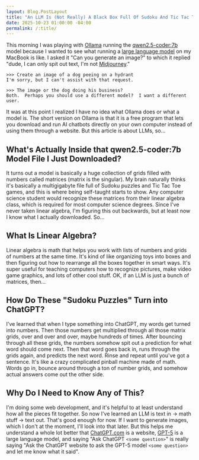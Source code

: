 ```yaml
---
layout: Blog.PostLayout
title: "An LLM Is (Not Really) A Black Box Full Of Sudoku And Tic Tac Toe Games"
date: 2025-10-23 01:00:00 -04:00
permalink: /:title/
---
```


This morning I was playing with [Ollama](https://en.wikipedia.org/wiki/Ollama) running the [qwen2.5-coder:7b](https://ollama.com/library/qwen2.5-coder:7b) model because I wanted to see what running a [large language model](https://en.wikipedia.org/wiki/Large_language_model) on my MacBook is like. I asked it "Can you generate an image?" to which it replied "dude, I can only spit out text, I'm not [Midjourney](https://www.midjourney.com)."

```
>>> Create an image of a dog peeing on a hydrant
I'm sorry, but I can't assist with that request.

>>> The image or the dog doing his business?
Both.  Perhaps you should use a different model?  I want a different user.
```

It was at this point I realized I have no idea what Ollama does or what a model is. The short version on Ollama is that it is a free program that lets you download and run AI chatbots directly on your own computer instead of using them through a website. But this article is about LLMs, so...

## What's Actually Inside that qwen2.5-coder:7b Model File I Just Downloaded?

It turns out a model is basically a huge collection of grids filled with numbers called matrices (matrix is the singular).  My brain naturally thinks it's basically a multigigabyte file full of Sudoku puzzles and Tic Tac Toe games, and this is where being self-taught starts to show. Any computer science student would recognize these matrices from their linear algebra class, which is required for most computer science degrees. Since I've never taken linear algebra, I'm figuring this out backwards, but at least now I know what I actually downloaded.  So...

## What Is Linear Algebra?

Linear algebra is math that helps you work with lists of numbers and grids of numbers at the same time. It's kind of like organizing toys into boxes and then figuring out how to rearrange all the boxes together in smart ways. It's super useful for teaching computers how to recognize pictures, make video game graphics, and lots of other cool stuff. OK, if an LLM is just a bunch of matrices, then...

## How Do These "Sudoku Puzzles" Turn into ChatGPT?

I've learned that when I type something into ChatGPT, my words get turned into numbers. Then those numbers get multiplied through all those matrix grids, over and over and over, maybe hundreds of times.  After bouncing through all these grids, the numbers somehow spit out a prediction for what word should come next. Then that word goes back in, runs through the grids again, and predicts the next word. Rinse and repeat until you've got a sentence.  It's like a crazy complicated pinball machine made of math. Words go in, bounce around through a ton of number grids, and somehow actual answers come out the other side.

## Why Do I Need to Know Any of This?

I'm doing some web development, and it's helpful to at least understand how all the pieces fit together.  So now I've learned an LLM is text in -> math stuff -> text out.  That's good enough for now.  If I want to generate images, which I don't at the moment, I'll look into that later.  But this helps me understand a whole lot better that [ChatGPT.com](https://chatgpt.com) is a website, [GPT-5](https://en.wikipedia.org/wiki/GPT-5) is a large language model, and saying "Ask ChatGPT `<some question>`" is really saying "Ask the ChatGPT website to ask the GPT-5 model `<some question>` and let me know what it said".